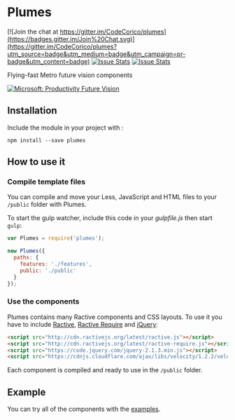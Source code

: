 # Plumes

[![Join the chat at https://gitter.im/CodeCorico/plumes](https://badges.gitter.im/Join%20Chat.svg)](https://gitter.im/CodeCorico/plumes?utm_source=badge&utm_medium=badge&utm_campaign=pr-badge&utm_content=badge)
[![Issue Stats](http://issuestats.com/github/codecorico/plumes/badge/issue)](http://issuestats.com/github/codecorico/plumes)
[![Issue Stats](http://issuestats.com/github/codecorico/plumes/badge/pr)](http://issuestats.com/github/codecorico/plumes)

Flying-fast Metro future vision components

[![Microsoft: Productivity Future Vision](http://img.youtube.com/vi/w-tFdreZB94/0.jpg)](http://www.youtube.com/watch?v=w-tFdreZB94)

## Installation

Include the module in your project with :
```
npm install --save plumes
```

## How to use it

### Compile template files

You can compile and move your Less, JavaScript and HTML files to your ```/public``` folder with Plumes.

To start the gulp watcher, include this code in your *gulpfile.js* then start ```gulp```:

```javascript
var Plumes = require('plumes');

new Plumes({
  paths: {
    features: './features',
    public: './public'
  }
});
```

### Use the components

Plumes contains many Ractive components and CSS layouts. To use it you have to include [Ractive](http://ractivejs.org), [Ractive Require](https://github.com/XavierBoubert/ractive-require) and [jQuery](http://jquery.com):

```html
<script src="http://cdn.ractivejs.org/latest/ractive.js"></script>
<script src="http://cdn.ractivejs.org/latest/ractive-require.js"></script>
<script src="https://code.jquery.com/jquery-2.1.3.min.js"></script>
<script src="https://cdnjs.cloudflare.com/ajax/libs/velocity/1.2.2/velocity.min.js"></script>
```

Each component is compiled and ready to use in the ```/public``` folder.

## Example

You can try all of the components with the [examples](examples/).
